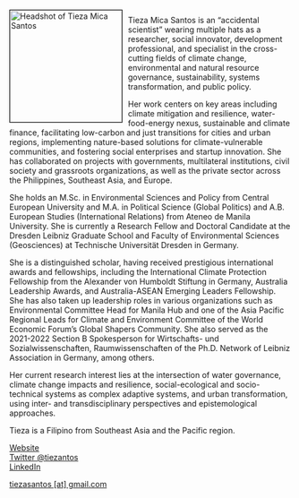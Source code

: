<img src="{{ site.baseurl }}/about/ambassador/img/2024-Santos.jpeg" height="200" width="200" alt="Headshot of Tieza Mica Santos" style="float: left; margin: 4px 10px 0px 0px; border: 1px solid #000000;">

Tieza Mica Santos is an “accidental scientist” wearing multiple hats as a researcher, social innovator, development professional, and specialist in the cross-cutting fields of climate change,
environmental and natural resource governance, sustainability, systems transformation, and
public policy.

Her work centers on key areas including climate mitigation and resilience, water-food-energy
nexus, sustainable and climate finance, facilitating low-carbon and just transitions for cities and
urban regions, implementing nature-based solutions for climate-vulnerable communities, and
fostering social enterprises and startup innovation. She has collaborated on projects with
governments, multilateral institutions, civil society and grassroots organizations, as well as the
private sector across the Philippines, Southeast Asia, and Europe.

She holds an M.Sc. in Environmental Sciences and Policy from Central European University
and M.A. in Political Science (Global Politics) and A.B. European Studies (International
Relations) from Ateneo de Manila University. She is currently a Research Fellow and Doctoral
Candidate at the Dresden Leibniz Graduate School and Faculty of Environmental Sciences
(Geosciences) at Technische Universität Dresden in Germany.

She is a distinguished scholar, having received prestigious international awards and fellowships,
including the International Climate Protection Fellowship from the Alexander von Humboldt
Stiftung in Germany, Australia Leadership Awards, and Australia-ASEAN Emerging Leaders
Fellowship. She has also taken up leadership roles in various organizations such as
Environmental Committee Head for Manila Hub and one of the Asia Pacific Regional Leads for
Climate and Environment Committee of the World Economic Forum’s Global Shapers Community. She also served as the 2021-2022 Section B Spokesperson for Wirtschafts- und
Sozialwissenschaften, Raumwissenschaften of the Ph.D. Network of Leibniz Association in
Germany, among others.

Her current research interest lies at the intersection of water governance, climate change
impacts and resilience, social-ecological and socio-technical systems as complex adaptive
systems, and urban transformation, using inter- and transdisciplinary perspectives and
epistemological approaches.

Tieza is a Filipino from Southeast Asia and the Pacific region.

[Website](https://dlgs-dresden.de/fellows/current-fellows/santos)  
[Twitter @tiezantos](https://twitter.com/tiezasantos)  
[LinkedIn](https://www.linkedin.com/in/tiezasantos/)  

[tiezasantos [at] gmail.com](mailto:tiezasantos@gmail.com)
